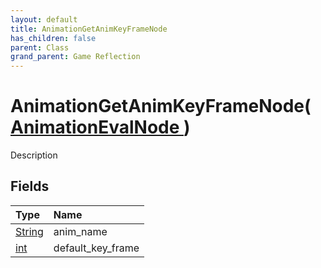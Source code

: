 ```yaml
---
layout: default
title: AnimationGetAnimKeyFrameNode
has_children: false
parent: Class
grand_parent: Game Reflection
---
```

# AnimationGetAnimKeyFrameNode( [ AnimationEvalNode ](/riftbreaker-wiki/docs/game-reflection/classes/animation_eval_node/) )
Description 

## Fields

| Type | Name |
|:----------|:--------------|
| [String](/riftbreaker-wiki/docs/game-reflection/components/string/) | anim_name |
| [int](/riftbreaker-wiki/docs/game-reflection/enums/int/) | default_key_frame |

